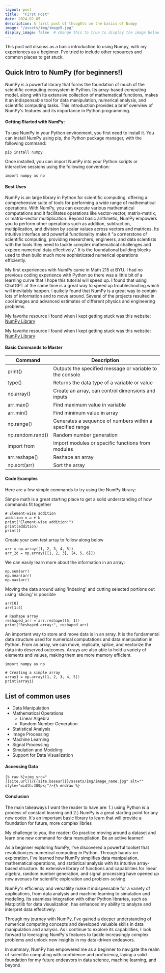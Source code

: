 ```yaml
---
layout: post
title:  "First Post"
date: 2024-02-05
description: A first post of thoughts on the basics of Numpy   
image: "/assets/img/image5.jpg"
display_image: false  # change this to true to display the image below the banner 
---
```

<p class="intro"><span class="dropcap">T</span>his post will discuss as a basic introduction to using Numpy, with my experiences as a beginner.  I've tried to include other resources and common places to get stuck.</p>

## Quick Intro to NumPy (for beginners!)
NumPy is a powerful library that forms the foundation of much of the scientific computing ecosystem in Python. Its array-based computing model, along with its extensive collection of mathematical functions, makes it an indispensable tool for data manipulation, numerical analysis, and scientific computing tasks. This introduction provides a brief overview of NumPy's features and its importance in Python programming.

#### Getting Started with NumPy:
To use NumPy in your Python environment, you first need to install it. You can install NumPy using pip, the Python package manager, with the following command:
```
pip install numpy
```
Once installed, you can import NumPy into your Python scripts or interactive sessions using the following convention:
```
import numpy as np
```

#### Best Uses
NumPy is an large library in Python for scientific computing, offering a comprehensive suite of tools for performing a wide range of mathematical operations. With NumPy, you can execute various mathematical computations and it facilitates operations like vector-vector, matrix-matrix, or matrix-vector multiplication. Beyond basic arithmetic, NumPy empowers you to perform other operations such as addition, subtraction, multiplication, and division by scalar values across vectors and matrices. Its intuitive interface and powerful functionality make it "a cornerstone of scientific computing, providing researchers, engineers, and data scientists with the tools they need to tackle complex mathematical challenges and explore numerical data effectively." It is the foundational building blocks used to then build much more sophisticated numerical operations efficiently. 

My first experiences with NumPy came in Math 215 at BYU. I had no previous coding experience with Python so there was a little bit of a learning curve that I hope this tutorial will speed up. I found that using ChatGPT at the same time is a great way to speed up troubleshooting which will inevitably happen. I quikcly found that NumPy is a great way to contain lots of information and to move around. Several of the projects resulted in cool images and advanced estimates of different physics and engineering problems.

My favorite resource I found when I kept getting stuck was this website: <a href="[https://numpy.org/doc/stable/user/absolute_beginners.html]" target="_blank">NumPy Library</a>

My favorite resource I found when I kept getting stuck was this website: <a href="https://numpy.org/doc/stable/user/absolute_beginners.html" target="_blank">NumPy Library</a>


#### Basic Commands to Master

| Command      | Description |
| ------------ | ---------------------------------------------------------|
| print()      | Outputs the specified message or variable to the console |
| type()       | Returns the data type of a variable or value             |
| np.array()   | Create an array, can control dimensions and inputs       |
| arr.max()    | Find maximum value in variable                           |
| arr.min()    | Find minimum value in array                              |
| np.range()   | Generates a sequence of numbers within a specified range |
| np.random.rand()| Random number generation                              |
| import from  | Import modules or specific functions from modules        |
| arr.reshape()| Reshape an array                                         |
| np.sort(arr) | Sort the array                                                 | 

#### Code Examples
Here are a few simple commands to try using the NumPy library:

Simple math is a great starting place to get a solid understanding of how commands fit together
```
# Element-wise addition
addition = a + b
print("Element-wise addition:")
print(addition)
print()
```
Create your own test array to follow along below
```
arr = np.array([1, 2, 3, 4, 5])
arr_2d = np.array([[1, 2, 3], [4, 5, 6]])
```

We can easily learn more about the information in an array:
```
np.sum(arr)
np.mean(arr)
np.max(arr)
```
Moving the data around using 'indexing' and cutting selected portions out using 'slicing' is possible
```
arr[0]
arr[1:4]
```

```
# Reshape array
reshaped_arr = arr.reshape((5, 1))
print("Reshaped array:", reshaped_arr)

```

An important way to store and move data is in an array. It is the fundamental data structure used for numerical computations and data manipulation in Python. From an array, we can move, replicate, splice, and vectorize the data into deserved outcomes. Arrays are also able to hold a variety of elements and values, making them are more memory efficient.

```
import numpy as np

# Creating a simple array
array1 = np.array([1, 2, 3, 4, 5])
print(array1)
```


## List of common uses
* Data Manipulation
* Mathematical Operations
  * Linear Algebra
  * Random Number Generation
* Statistical Analysis
* Image Processing
* Machine Learning
* Signal Processing
* Simulation and Modeling
* Support for Data Visualization



#### Accessing Data

```
{% raw %}<img src="{{site.url}}/{{site.baseurl}}/assets/img/image_name.jpg" alt="" style="width:300px;"/>{% endraw %}
```

#### Conclusion
The main takeaways I want the reader to have are: 1.) using Python is a process of constant learning and 2.) NumPy is a great starting point for any new coder. It's an important basic library to learn that will provide a foundation for future, more complex libries 

My challenge to you, the reader: Go practice moving around a dataset and learn one new command for data manupilation. Be an active learner!



As a beginner exploring NumPy, I've discovered a powerful toolset that revolutionizes numerical computing in Python. Through hands-on exploration, I've learned how NumPy simplifies data manipulation, mathematical operations, and statistical analysis with its intuitive array-based structure. Its extensive library of functions and capabilities for linear algebra, random number generation, and signal processing have opened up new avenues for scientific exploration and problem-solving.

NumPy's efficiency and versatility make it indispensable for a variety of applications, from data analysis and machine learning to simulation and modeling. Its seamless integration with other Python libraries, such as Matplotlib for data visualization, has enhanced my ability to analyze and interpret data effectively.

Through my journey with NumPy, I've gained a deeper understanding of numerical computing concepts and developed valuable skills in data manipulation and analysis. As I continue to explore its capabilities, I look forward to leveraging NumPy's features to tackle increasingly complex problems and unlock new insights in my data-driven endeavors.

In summary, NumPy has empowered me as a beginner to navigate the realm of scientific computing with confidence and proficiency, laying a solid foundation for my future endeavors in data science, machine learning, and beyond.